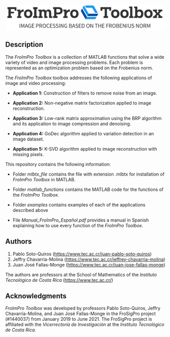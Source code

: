 
<p align="center"><img  src="https://github.com/jusotoTEC/froimpro_toolbox/blob/main/img/logo.png"></p>


## Description 

The *FroImPro Toolbox* is a collection of MATLAB functions that solve a wide variety of video and image processing problems. Each problem is represented as an optimization problem based on the Frobenius norm.

The *FroImPro Toolbox* toolbox addresses the following applications of image and video processing:

* **Application 1:** Construction of filters to remove noise from an image.
  
* **Application 2:** Non-negative matrix factorization applied to image reconstruction.
  
* **Application 3:** Low-rank matrix approximation using the BRP algorithm and its application to image compression and denoising.
  
* **Application 4:** GoDec algorithm applied to variation detection in an image dataset.
  
* **Application 5:** K-SVD algorithm applied to image reconstruction with missing pixels.
  
This repository contains the following information:

* Folder *mlbtx_file* contains the file with extension .mlbtx for installation of *FroImPro Toolbox* in MATLAB. 

* Folder *matlab_functions* contains the MATLAB code for the functions of the *FroImPro Toolbox*.

* Folder *examples*  contains examples of each of the applications described above

* File *Manual_FroImPro_Español.pdf*  provides a manual in Spanish explaining how to use every function of the *FroImPro Toolbox*.


## Authors

   1. Pablo Soto-Quiros        (https://www.tec.ac.cr/juan-pablo-soto-quiros)   
   2. Jeffry Chavarría-Molina  (https://www.tec.ac.cr/jeffrey-chavarria-molina) 
   3. Juan José Fallas-Monge   (https://www.tec.ac.cr/juan-jose-fallas-monge)

The authors are professors at the School of Mathematics of the *Instituto Tecnológico de Costa Rica* (https://www.tec.ac.cr/)



## Acknowledgments

*FroImPro Toolbox* was developed by professors Pablo Soto-Quiros, Jeffry Chavarría-Molina, and Juan José Fallas-Monge in the FroSigPro project (#1440037) from January 2019 to June 2021. The FroSigPro project is affiliated with the *Vicerrectoría de Investigación* at the *Instituto Tecnológico de Costa Rica*.
